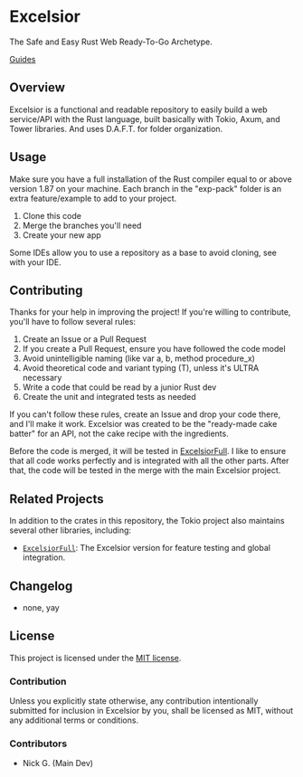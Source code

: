 # Excelsior

The Safe and Easy Rust Web Ready-To-Go Archetype.

[Guides](https://medium.com/excelsiorTuto)

## Overview

Excelsior is a functional and readable repository to easily build a web service/API with the Rust language, built
basically with Tokio, Axum, and Tower libraries. And uses D.A.F.T. for folder organization.

## Usage

Make sure you have a full installation of the Rust compiler equal to or above version 1.87 on your machine. Each branch
in the "exp-pack" folder is an extra feature/example to add to your project.

1. Clone this code
2. Merge the branches you'll need
3. Create your new app

Some IDEs allow you to use a repository as a base to avoid cloning, see with your IDE.

## Contributing

Thanks for your help in improving the project! If you're willing to contribute, you'll have to follow several rules:

1. Create an Issue or a Pull Request
2. If you create a Pull Request, ensure you have followed the code model
3. Avoid unintelligible naming (like var a, b, method procedure_x)
4. Avoid theoretical code and variant typing (T), unless it's ULTRA necessary
5. Write a code that could be read by a junior Rust dev
6. Create the unit and integrated tests as needed

If you can't follow these rules, create an Issue and drop your code there, and I'll make it work.
Excelsior was created to be the "ready-made cake batter" for an API, not the cake recipe with the ingredients.

Before the code is merged, it will be tested in [ExcelsiorFull]. I like to ensure that all code works perfectly and is
integrated with all the other parts. After that, the code will be tested in the merge with the main Excelsior project.

[ExcelsiorFull]: https://github.com/mrGlasses/ExcelsiorFull

## Related Projects

In addition to the crates in this repository, the Tokio project also maintains
several other libraries, including:

* [`ExcelsiorFull`]: The Excelsior version for feature testing and global integration.

[`ExcelsiorFull`]: https://github.com/tokio-rs/axum

## Changelog

- none, yay

## License

This project is licensed under the [MIT license].

[MIT license]: https://github.com/mrGlasses/Excelsior/blob/main/LICENSE

### Contribution

Unless you explicitly state otherwise, any contribution intentionally submitted
for inclusion in Excelsior by you, shall be licensed as MIT, without any additional
terms or conditions.

### Contributors

- Nick G. (Main Dev)